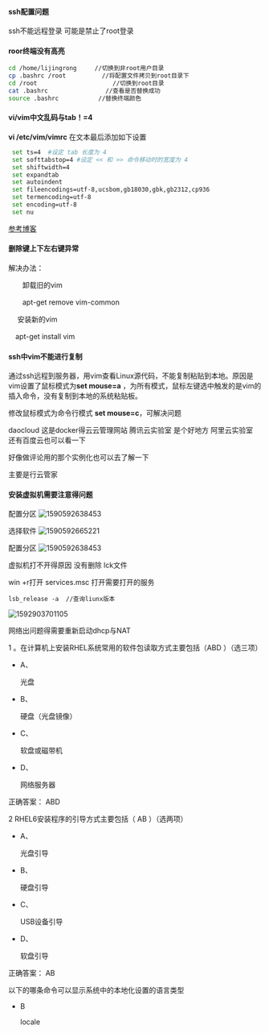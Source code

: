 #### ssh配置问题

ssh不能远程登录
可能是禁止了root登录

#### roor终端没有高亮

```bash
cd /home/lijingrong     //切换到非root用户目录
cp .bashrc /root          //将配置文件拷贝到root目录下
cd /root                     //切换到root目录
cat .bashrc                //查看是否替换成功
source .bashrc           //替换终端颜色
```



#### vi/vim中文乱码与tab！=4

**vi /etc/vim/vimrc**  在文本最后添加如下设置

```bash
 set ts=4  #设定 tab 长度为 4
 set softtabstop=4 #设定 << 和 >> 命令移动时的宽度为 4
 set shiftwidth=4
 set expandtab
 set autoindent
 set fileencodings=utf-8,ucsbom,gb18030,gbk,gb2312,cp936
 set termencoding=utf-8
 set encoding=utf-8
 set nu


```

[参考博客](https://blog.csdn.net/weixin_36250487/article/details/79888103)

#### 删除键上下左右键异常

解决办法：

　　卸载旧的vim

　　apt-get remove vim-common

 　  安装新的vim　

   　apt-get install vim



#### ssh中vim不能进行复制

通过ssh远程到服务器，用vim查看Linux源代码，不能复制粘贴到本地。原因是vim设置了鼠标模式为**set mouse=a** ，为所有模式，鼠标左键选中触发的是vim的插入命令，没有复制到本地的系统粘贴板。

修改鼠标模式为命令行模式 **set mouse=c**，可解决问题











daocloud 这是docker得云云管理网站
腾讯云实验室 是个好地方
阿里云实验室
还有百度云也可以看一下

好像做评论用的那个实例化也可以去了解一下

主要是行云管家

#### 安装虚拟机需要注意得问题

配置分区
![1590592638453](../../../../Vs%20Workstation/note/img/1590592638453.png)

选择软件
![1590592665221](../..)

配置分区
![1590592638453](../../../../Vs%20Workstation/note/img/1590592638453.png)

虚拟机打不开得原因
没有删除 lck文件

win +r打开
services.msc
打开需要打开的服务

```
lsb_release -a  //查询liunx版本
```

![1592903701105](../../../../Vs%20Workstation/note/img/1592903701105.png)

网络出问题得需要重新启动dhcp与NAT

1 。在计算机上安装RHEL系统常用的软件包读取方式主要包括（ABD      ）（选三项）



- A、

  光盘

- B、

  硬盘（光盘镜像）

- C、

  软盘或磁带机

- D、

  网络服务器

正确答案： ABD 

2  RHEL6安装程序的引导方式主要包括（   AB    ）（选两项）



- A、

  光盘引导

- B、

  硬盘引导

- C、

  USB设备引导

- D、

  软盘引导

正确答案： AB 



以下的哪条命令可以显示系统中的本地化设置的语言类型





- B

  locale

  

  

